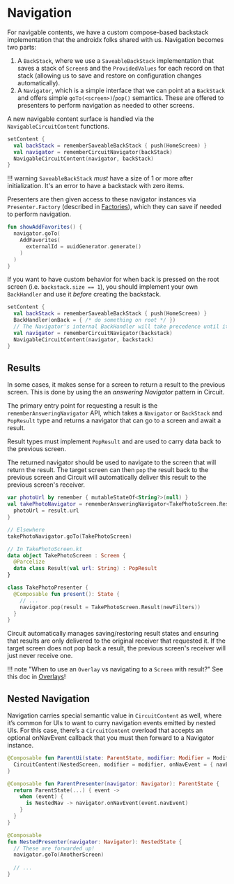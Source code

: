 Navigation
==========

For navigable contents, we have a custom compose-based backstack implementation that the androidx folks shared with us. Navigation becomes two parts:

1. A `BackStack`, where we use a `SaveableBackStack` implementation that saves a stack of `Screen`s and the `ProvidedValues` for each record on that stack (allowing us to save and restore on configuration changes automatically).
2. A `Navigator`, which is a simple interface that we can point at a `BackStack` and offers simple `goTo(<screen>)`/`pop()` semantics. These are offered to presenters to perform navigation as needed to other screens.

A new navigable content surface is handled via the `NavigableCircuitContent` functions.

```kotlin
setContent {
  val backStack = rememberSaveableBackStack { push(HomeScreen) }
  val navigator = rememberCircuitNavigator(backStack)
  NavigableCircuitContent(navigator, backStack)
}
```

!!! warning
    `SaveableBackStack` _must_ have a size of 1 or more after initialization. It's an error to have a backstack with zero items.

Presenters are then given access to these navigator instances via `Presenter.Factory` (described in [Factories](https://slackhq.github.io/circuit/factories/)), which they can save if needed to perform navigation.

```kotlin
fun showAddFavorites() {
  navigator.goTo(
    AddFavorites(
      externalId = uuidGenerator.generate()
    )
  )
}
```

If you want to have custom behavior for when back is pressed on the root screen (i.e. `backstack.size == 1`), you should implement your own `BackHandler` and use it _before_ creating the backstack.

```kotlin
setContent {
  val backStack = rememberSaveableBackStack { push(HomeScreen) }
  BackHandler(onBack = { /* do something on root */ })
  // The Navigator's internal BackHandler will take precedence until it is at the root screen.
  val navigator = rememberCircuitNavigator(backstack)
  NavigableCircuitContent(navigator, backstack)
}
```

## Results

In some cases, it makes sense for a screen to return a result to the previous screen. This is done by using the an _answering Navigator_ pattern in Circuit.

The primary entry point for requesting a result is the `rememberAnsweringNavigator` API, which takes a `Navigator` or `BackStack` and `PopResult` type and returns a navigator that can go to a screen and await a result.

Result types must implement `PopResult` and are used to carry data back to the previous screen.

The returned navigator should be used to navigate to the screen that will return the result. The target screen can then `pop` the result back to the previous screen and Circuit will automatically deliver this result to the previous screen's receiver.

```kotlin
var photoUrl by remember { mutableStateOf<String?>(null) }
val takePhotoNavigator = rememberAnsweringNavigator<TakePhotoScreen.Result>(navigator) { result ->
  photoUrl = result.url
}

// Elsewhere
takePhotoNavigator.goTo(TakePhotoScreen)

// In TakePhotoScreen.kt
data object TakePhotoScreen : Screen {
  @Parcelize
  data class Result(val url: String) : PopResult
}

class TakePhotoPresenter {
  @Composable fun present(): State {
    // ...
    navigator.pop(result = TakePhotoScreen.Result(newFilters))
  }
}
```

Circuit automatically manages saving/restoring result states and ensuring that results are only delivered to the original receiver that requested it. If the target screen does not pop back a result, the previous screen's receiver will just never receive one.

!!! note "When to use an `Overlay` vs navigating to a `Screen` with result?"
    See this doc in [Overlays](https://slackhq.github.io/circuit/overlays/overlays/#overlay-vs-popresult)!

## Nested Navigation

Navigation carries special semantic value in `CircuitContent` as well, where it’s common for UIs to want to curry navigation events emitted by nested UIs. For this case, there’s a `CircuitContent` overload that accepts an optional onNavEvent callback that you must then forward to a Navigator instance.

```kotlin
@Composable fun ParentUi(state: ParentState, modifier: Modifier = Modifier) {
  CircuitContent(NestedScreen, modifier = modifier, onNavEvent = { navEvent -> state.eventSink(NestedNav(navEvent)) })
}

@Composable fun ParentPresenter(navigator: Navigator): ParentState {
  return ParentState(...) { event ->
    when (event) {
      is NestedNav -> navigator.onNavEvent(event.navEvent)
    }
  }
}

@Composable 
fun NestedPresenter(navigator: Navigator): NestedState {
  // These are forwarded up!
  navigator.goTo(AnotherScreen)
  
  // ...
}
```
